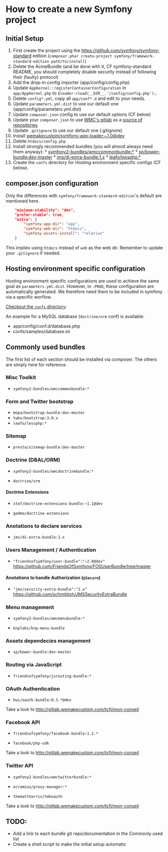 # How to create a new Symfony project

## Initial Setup

  1. First create the project using the
     https://github.com/symfony/symfony-standard edition (`composer.phar
     create-project symfony/framework-standard-edition path/to/install`)
  2. Delete the AcmeBundle (and be done with it, CF symfony-standard README, you should completely disable security instead of following their (faulty) protocol)
  3. Add the drop-in config importer (app/config/config.php)
  4. Update `AppKernel::registerContainerConfiguration` in `app/AppKernel.php` to `$loader->load(__DIR__.'/config/config.php');`.
  5. Delete `config*.yml`, copy all `app/conf*.d` and edit to your needs.
  6. Update `parameters.yml.dist` to use our default one (app/config/parameters.yml.dist)
  7. Update `composer.json` config to use our default options (CF below)
  8. Update your `composer.json` to use [WMC's gitlab](http://gitlab-composer.stage.wemakecustom.com/)
     as a [source of repositories](https://github.com/wemakecustom/gitlab-composer)
  9. Update `.gitignore` to use our default one  (.gitignore)
  10. Install [wemakecustom/symfony-app-loader:~1.0@dev](https://github.com/wemakecustom/symfony-app-loader)
  11. Delete `htdocs/config.php`
  12. Install strongly recommended bundles (you will almost always need them anyway):
     * [symfony2-bundles/wmccommonbundle:*](http://gitlab.wemakecustom.com/symfony2-bundles/wmccommonbundle)
     * [sp/bower-bundle:dev-master](https://github.com/Spea/SpBowerBundle)
     * [jms/di-extra-bundle:1.x](https://github.com/schmittjoh/JMSDiExtraBundle)
     * [leafo/lessphp:*](https://github.com/leafo/lessphp)
  13. Create the `confs` directory for Hosting environment specific configs (CF below).

## composer.json configuration

Only the differences with `symfony/framework-standard-edition`'s default are
mentioned here.

```json
    "minimum-stability": "dev",
    "prefer-stable": true,
    "extra": {
        "symfony-app-dir": "app",
        "symfony-web-dir": "htdocs",
        "symfony-assets-install": "relative"
    }
```

This implies using `htdocs` instead of `web` as the web dir. Remember to update
your `.gitignore` if needed.

## Hosting environment specific configuration

Hosting environment specific configurations are used to achieve the same goal as
`parameters.yml.dist`. However, in `.PROD`, these configuration are
automatically generated. We therefore need them to be included in symfony via a
specific worflow.

[Checkout the `confs` directory](confs):

An example for a MySQL database (`doctrine/orm` conf) is available:

  * app/config/conf.d/database.php
  * confs/samples/database.ini

## Commonly used bundles

The first list of each section should be installed via composer. The others are
simply here for reference.

### Misc Toolkit

  * `symfony2-bundles/wmccommonbundle:*`

### Form and Twitter bootstrap

  * `mopa/bootstrap-bundle:dev-master`
  * `twbs/bootstrap:3.0.x`
  * `leafo/lessphp:*`

### Sitemap

  * `presta/sitemap-bundle:dev-master`

### Doctrine (DBAL/ORM)

  * `symfony2-bundles/wmcdoctrinebundle:*`

  * `doctrine/orm`

#### Doctrine Extensions

  * `stof/doctrine-extensions-bundle:~1.1@dev`

  * `gedmo/doctrine-extensions`

### Anotations to declare services

  * `jms/di-extra-bundle:1.x`

### Users Management / Authentication

  * `"friendsofsymfony/user-bundle":"~2.0@dev"` https://github.com/FriendsOfSymfony/FOSUserBundle/tree/master

#### Anotations to handle Authorization (`@Secure`)

  * `"jms/security-extra-bundle":"1.x"` https://github.com/schmittjoh/JMSSecurityExtraBundle

### Menu management

  * `symfony2-bundles/wmcmenubundle:*`

  * `knplabs/knp-menu-bundle`

### Assets dependecies management

  * `sp/bower-bundle:dev-master`

### Routing via JavaScript

  * `friendsofsymfony/jsrouting-bundle:*`

### OAuth Authentication

  * `hwi/oauth-bundle:0.3.*@dev`

Take a look to http://gitlab.wemakecustom.com/tcfj/mon-conseil

### Facebook API

  * `friendsofsymfony/facebook-bundle:1.2.*`

  * `facebook/php-sdk`

Take a look to http://gitlab.wemakecustom.com/tcfj/mon-conseil

### Twitter API

  * `symfony2-bundles/wmctwitterbundle:*`
  * `ocramius/proxy-manager:*`

  * `themattharris/tmhoauth`

Take a look to http://gitlab.wemakecustom.com/tcfj/mon-conseil

## TODO:

  * Add a link to each bundle git repo/documentation in the Commonly used list
  * Create a shell script to make the initial setup automatic